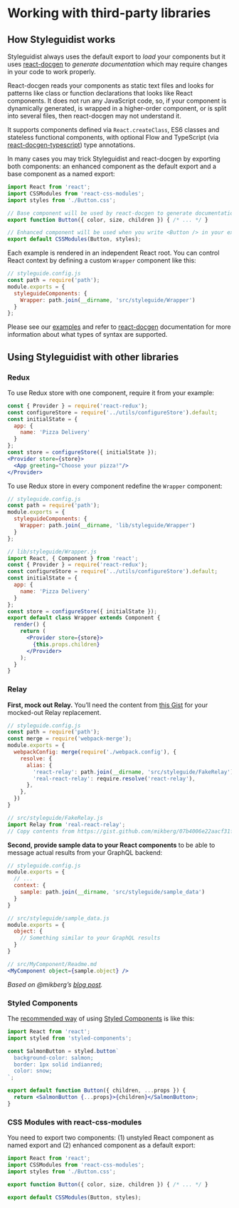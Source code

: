# Working with third-party libraries

## How Styleguidist works

Styleguidist always uses the default export to *load* your components but it uses [react-docgen](https://github.com/reactjs/react-docgen) to *generate documentation* which may require changes in your code to work properly.

React-docgen reads your components as static text files and looks for patterns like class or function declarations that looks like React components. It does not run any JavaScript code, so, if your component is dynamically generated, is wrapped in a higher-order component, or is split into several files, then react-docgen may not understand it.

It supports components defined via `React.createClass`, ES6 classes and stateless functional components, with optional Flow and TypeScript (via [react-docgen-typescript](https://github.com/styleguidist/react-docgen-typescript)) type annotations.

In many cases you may trick Styleguidist and react-docgen by exporting both components: an enhanced component as the default export and a base component as a named export:

```javascript
import React from 'react';
import CSSModules from 'react-css-modules';
import styles from './Button.css';

// Base component will be used by react-docgen to generate documentation
export function Button({ color, size, children }) { /* ... */ }

// Enhanced component will be used when you write <Button /> in your example files
export default CSSModules(Button, styles);
```

Each example is rendered in an independent React root. You can control React context by defining a custom `Wrapper` component like this:

```javascript
// styleguide.config.js
const path = require('path');
module.exports = {
  styleguideComponents: {
    Wrapper: path.join(__dirname, 'src/styleguide/Wrapper')
  }
};
```

Please see our [examples](https://github.com/styleguidist/react-styleguidist/tree/master/examples) and refer to [react-docgen](https://github.com/reactjs/react-docgen) documentation for more information about what types of syntax are supported.

## Using Styleguidist with other libraries

### Redux

To use Redux store with one component, require it from your example:

```jsx
const { Provider } = require('react-redux');
const configureStore = require('../utils/configureStore').default;
const initialState = {
  app: {
    name: 'Pizza Delivery'
  }
};
const store = configureStore({ initialState });
<Provider store={store}>
  <App greeting="Choose your pizza!"/>
</Provider>
```

To use Redux store in every component redefine the `Wrapper` component:

```javascript
// styleguide.config.js
const path = require('path');
module.exports = {
  styleguideComponents: {
    Wrapper: path.join(__dirname, 'lib/styleguide/Wrapper')
  }
};
```

```jsx
// lib/styleguide/Wrapper.js
import React, { Component } from 'react';
const { Provider } = require('react-redux');
const configureStore = require('../utils/configureStore').default;
const initialState = {
  app: {
    name: 'Pizza Delivery'
  }
};
const store = configureStore({ initialState });
export default class Wrapper extends Component {
  render() {
    return (
      <Provider store={store}>
        {this.props.children}
      </Provider>
    );
  }
}
```

### Relay

**First, mock out Relay.** You’ll need the content from [this Gist](https://gist.github.com/mikberg/07b4006e22aacf31ffe6) for your mocked-out Relay replacement.

```js
// styleguide.config.js
const path = require('path');
const merge = require('webpack-merge');
module.exports = {
  webpackConfig: merge(require('./webpack.config'), {
    resolve: {
      alias: {
        'react-relay': path.join(__dirname, 'src/styleguide/FakeRelay'),
        'real-react-relay': require.resolve('react-relay'),
      },
    },
  })
}
```

```js
// src/styleguide/FakeRelay.js
import Relay from 'real-react-relay';
// Copy contents from https://gist.github.com/mikberg/07b4006e22aacf31ffe6
```

**Second, provide sample data to your React components** to be able to message actual results from your GraphQL backend:

```js
// styleguide.config.js
module.exports = {
  // ...
  context: {
    sample: path.join(__dirname, 'src/styleguide/sample_data')
  }
}
```

```js
// src/styleguide/sample_data.js
module.exports = {
  object: {
    // Something similar to your GraphQL results
  }
}
```

```jsx
// src/MyComponent/Readme.md
<MyComponent object={sample.object} />
```

*Based on @mikberg’s [blog post](https://medium.com/@mikaelberg/writing-simple-unit-tests-with-relay-707f19e90129).*


### Styled Components

The [recommended way](https://github.com/styleguidist/react-styleguidist/issues/37#issuecomment-263502454) of using [Styled Components](https://www.styled-components.com/) is like this:

```jsx
import React from 'react';
import styled from 'styled-components';

const SalmonButton = styled.button`
  background-color: salmon;
  border: 1px solid indianred;
  color: snow;
`;

export default function Button({ children, ...props }) {
  return <SalmonButton {...props}>{children}</SalmonButton>;
}
```

### CSS Modules with react-css-modules

You need to export two components: (1) unstyled React component as named export and (2) enhanced component as a default export:

```javascript
import React from 'react';
import CSSModules from 'react-css-modules';
import styles from './Button.css';

export function Button({ color, size, children }) { /* ... */ }

export default CSSModules(Button, styles);
```
